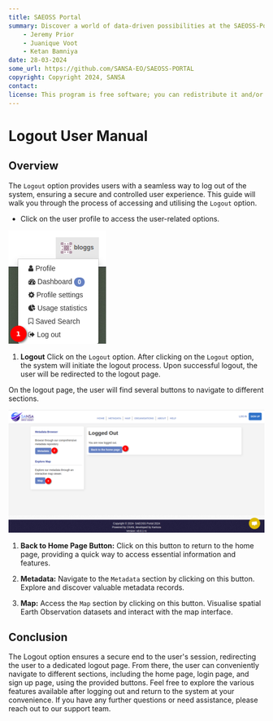 ```yaml
---
title: SAEOSS Portal
summary: Discover a world of data-driven possibilities at the SAEOSS-Portal, where information converges to empower data sharing and decision-making.
    - Jeremy Prior
    - Juanique Voot
    - Ketan Bamniya
date: 28-03-2024
some_url: https://github.com/SANSA-EO/SAEOSS-PORTAL
copyright: Copyright 2024, SANSA
contact:
license: This program is free software; you can redistribute it and/or modify it under the terms of the GNU Affero General Public License as published by the Free Software Foundation; either version 3 of the License, or (at your option) any later version.
---
```


# Logout User Manual

## Overview

The `Logout` option provides users with a seamless way to log out of the system, ensuring a secure and controlled user experience. This guide will walk you through the process of accessing and utilising the `Logout` option.

- Click on the user profile to access the user-related options.

![logout option](./img/logout-1.png)

1. **Logout** Click on the `Logout` option. After clicking on the `Logout` option, the system will initiate the logout process. Upon successful logout, the user will be redirected to the logout page.

On the logout page, the user will find several buttons to navigate to different sections.

[![logout page](./img/logout-2.png)](./img/logout-2.png)

1. **Back to Home Page Button:** Click on this button to return to the home page, providing a quick way to access essential information and features.

2. **Metadata:** Navigate to the `Metadata` section by clicking on this button. Explore and discover valuable metadata records.

3. **Map:** Access the `Map` section by clicking on this button. Visualise spatial Earth Observation datasets and interact with the map interface.

## Conclusion

The Logout option ensures a secure end to the user's session, redirecting the user to a dedicated logout page. From there, the user can conveniently navigate to different sections, including the home page, login page, and sign up page, using the provided buttons. Feel free to explore the various features available after logging out and return to the system at your convenience. If you have any further questions or need assistance, please reach out to our support team.
